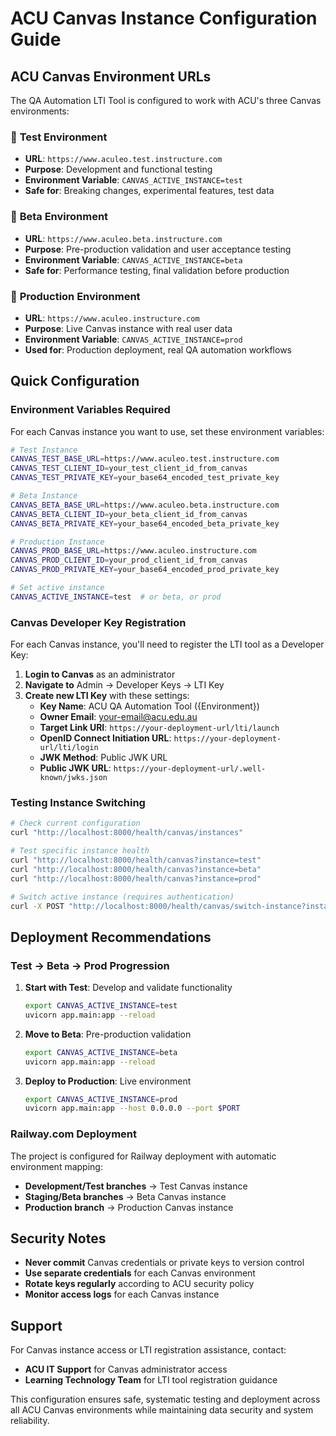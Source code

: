 # ACU Canvas Instance Configuration Guide

## ACU Canvas Environment URLs

The QA Automation LTI Tool is configured to work with ACU's three Canvas environments:

### 🧪 **Test Environment**
- **URL**: `https://www.aculeo.test.instructure.com`
- **Purpose**: Development and functional testing
- **Environment Variable**: `CANVAS_ACTIVE_INSTANCE=test`
- **Safe for**: Breaking changes, experimental features, test data

### 🔄 **Beta Environment**  
- **URL**: `https://www.aculeo.beta.instructure.com`
- **Purpose**: Pre-production validation and user acceptance testing
- **Environment Variable**: `CANVAS_ACTIVE_INSTANCE=beta`
- **Safe for**: Performance testing, final validation before production

### 🚀 **Production Environment**
- **URL**: `https://www.aculeo.instructure.com`
- **Purpose**: Live Canvas instance with real user data
- **Environment Variable**: `CANVAS_ACTIVE_INSTANCE=prod`
- **Used for**: Production deployment, real QA automation workflows

## Quick Configuration

### Environment Variables Required

For each Canvas instance you want to use, set these environment variables:

```bash
# Test Instance
CANVAS_TEST_BASE_URL=https://www.aculeo.test.instructure.com
CANVAS_TEST_CLIENT_ID=your_test_client_id_from_canvas
CANVAS_TEST_PRIVATE_KEY=your_base64_encoded_test_private_key

# Beta Instance
CANVAS_BETA_BASE_URL=https://www.aculeo.beta.instructure.com
CANVAS_BETA_CLIENT_ID=your_beta_client_id_from_canvas
CANVAS_BETA_PRIVATE_KEY=your_base64_encoded_beta_private_key

# Production Instance
CANVAS_PROD_BASE_URL=https://www.aculeo.instructure.com
CANVAS_PROD_CLIENT_ID=your_prod_client_id_from_canvas
CANVAS_PROD_PRIVATE_KEY=your_base64_encoded_prod_private_key

# Set active instance
CANVAS_ACTIVE_INSTANCE=test  # or beta, or prod
```

### Canvas Developer Key Registration

For each Canvas instance, you'll need to register the LTI tool as a Developer Key:

1. **Login to Canvas** as an administrator
2. **Navigate to** Admin → Developer Keys → LTI Key
3. **Create new LTI Key** with these settings:
   - **Key Name**: ACU QA Automation Tool ({Environment})
   - **Owner Email**: your-email@acu.edu.au
   - **Target Link URI**: `https://your-deployment-url/lti/launch`
   - **OpenID Connect Initiation URL**: `https://your-deployment-url/lti/login`
   - **JWK Method**: Public JWK URL
   - **Public JWK URL**: `https://your-deployment-url/.well-known/jwks.json`

### Testing Instance Switching

```bash
# Check current configuration
curl "http://localhost:8000/health/canvas/instances"

# Test specific instance health
curl "http://localhost:8000/health/canvas?instance=test"
curl "http://localhost:8000/health/canvas?instance=beta"
curl "http://localhost:8000/health/canvas?instance=prod"

# Switch active instance (requires authentication)
curl -X POST "http://localhost:8000/health/canvas/switch-instance?instance_name=beta"
```

## Deployment Recommendations

### Test → Beta → Prod Progression

1. **Start with Test**: Develop and validate functionality
   ```bash
   export CANVAS_ACTIVE_INSTANCE=test
   uvicorn app.main:app --reload
   ```

2. **Move to Beta**: Pre-production validation
   ```bash
   export CANVAS_ACTIVE_INSTANCE=beta
   uvicorn app.main:app --reload
   ```

3. **Deploy to Production**: Live environment
   ```bash
   export CANVAS_ACTIVE_INSTANCE=prod
   uvicorn app.main:app --host 0.0.0.0 --port $PORT
   ```

### Railway.com Deployment

The project is configured for Railway deployment with automatic environment mapping:

- **Development/Test branches** → Test Canvas instance
- **Staging/Beta branches** → Beta Canvas instance
- **Production branch** → Production Canvas instance

## Security Notes

- **Never commit** Canvas credentials or private keys to version control
- **Use separate credentials** for each Canvas environment
- **Rotate keys regularly** according to ACU security policy
- **Monitor access logs** for each Canvas instance

## Support

For Canvas instance access or LTI registration assistance, contact:
- **ACU IT Support** for Canvas administrator access
- **Learning Technology Team** for LTI tool registration guidance

This configuration ensures safe, systematic testing and deployment across all ACU Canvas environments while maintaining data security and system reliability. 